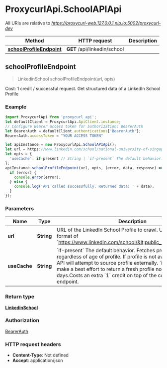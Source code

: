 # ProxycurlApi.SchoolAPIApi

All URIs are relative to *https://proxycurl-web.127.0.0.1.nip.io:5002/proxycurl-dev*

Method | HTTP request | Description
------------- | ------------- | -------------
[**schoolProfileEndpoint**](SchoolAPIApi.md#schoolProfileEndpoint) | **GET** /api/linkedin/school | 



## schoolProfileEndpoint

> LinkedinSchool schoolProfileEndpoint(url, opts)



Cost: 1 credit / successful request. Get structured data of a LinkedIn School Profile

### Example

```javascript
import ProxycurlApi from 'proxycurl_api';
let defaultClient = ProxycurlApi.ApiClient.instance;
// Configure Bearer access token for authorization: BearerAuth
let BearerAuth = defaultClient.authentications['BearerAuth'];
BearerAuth.accessToken = "YOUR ACCESS TOKEN"

let apiInstance = new ProxycurlApi.SchoolAPIApi();
let url = https://www.linkedin.com/school/national-university-of-singapore; // String |      URL of the LinkedIn School Profile to crawl.      URL should be in the format of `https://www.linkedin.com/school/<public_identifier>`     
let opts = {
  'useCache': if-present // String | `if-present` The default behavior. Fetches profile from cache regardless of age of profile. If profile is not available in cache, API will attempt to source profile externally.  `if-recent` API will make a best effort to return a fresh profile no older than 29 days.Costs an extra `1` credit on top of the cost of the base endpoint.
};
apiInstance.schoolProfileEndpoint(url, opts, (error, data, response) => {
  if (error) {
    console.error(error);
  } else {
    console.log('API called successfully. Returned data: ' + data);
  }
});
```

### Parameters


Name | Type | Description  | Notes
------------- | ------------- | ------------- | -------------
 **url** | **String**|      URL of the LinkedIn School Profile to crawl.      URL should be in the format of &#x60;https://www.linkedin.com/school/&lt;public_identifier&gt;&#x60;      | 
 **useCache** | **String**| &#x60;if-present&#x60; The default behavior. Fetches profile from cache regardless of age of profile. If profile is not available in cache, API will attempt to source profile externally.  &#x60;if-recent&#x60; API will make a best effort to return a fresh profile no older than 29 days.Costs an extra &#x60;1&#x60; credit on top of the cost of the base endpoint. | [optional] 

### Return type

[**LinkedinSchool**](LinkedinSchool.md)

### Authorization

[BearerAuth](../README.md#BearerAuth)

### HTTP request headers

- **Content-Type**: Not defined
- **Accept**: application/json

